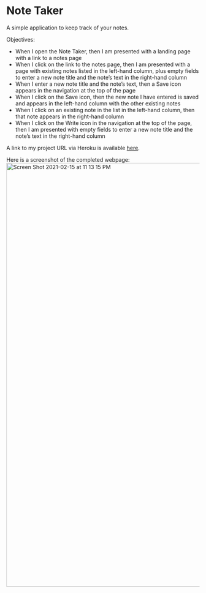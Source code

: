 # Note Taker
A simple application to keep track of your notes.

Objectives:
- When I open the Note Taker, then I am presented with a landing page with a link to a notes page
- When I click on the link to the notes page, then I am presented with a page with existing notes listed in the left-hand column, plus empty fields to enter a new note title and the note’s text in the right-hand column
- When I enter a new note title and the note’s text, then a Save icon appears in the navigation at the top of the page
- When I click on the Save icon, then the new note I have entered is saved and appears in the left-hand column with the other existing notes
- When I click on an existing note in the list in the left-hand column, then that note appears in the right-hand column
- When I click on the Write icon in the navigation at the top of the page, then I am presented with empty fields to enter a new note title and the note’s text in the right-hand column

A link to my project URL via Heroku is available [here](https://whispering-mountain-20509.herokuapp.com/).


Here is a screenshot of the completed webpage: <img width="1107" alt="Screen Shot 2021-02-15 at 11 13 15 PM" src="https://user-images.githubusercontent.com/72775548/108026272-41f98e80-6fe5-11eb-91bf-b0881ba55df3.png">
